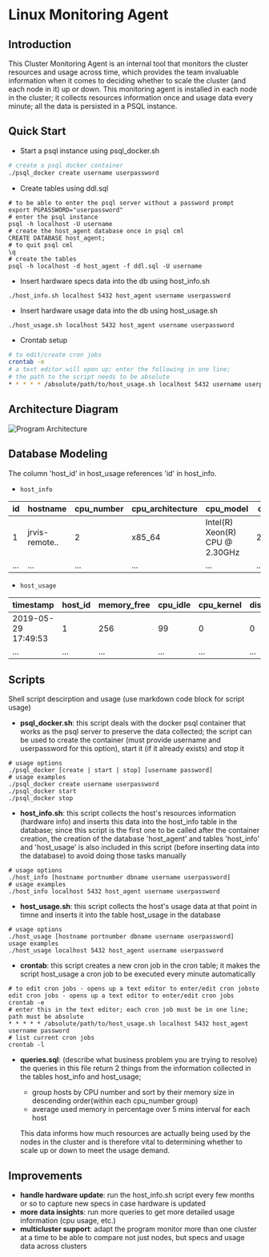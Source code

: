 # Linux Monitoring Agent
## Introduction
This Cluster Monitoring Agent is an internal tool that monitors the cluster
resources and usage across time, which provides the team invaluable information
when it comes to deciding whether to scale the cluster (and each node in it)
up or down. This monitoring agent is installed in each node in the cluster;
it collects resources information once and usage data every minute; all 
the data is persisted in a PSQL instance.

## Quick Start
- Start a psql instance using psql_docker.sh
```bash
# create a psql docker container
./psql_docker create username userpassword
```
- Create tables using ddl.sql
```
# to be able to enter the psql server without a password prompt
export PGPASSWORD="userpassword" 
# enter the psql instance
psql -h localhost -U username
# create the host_agent database once in psql cml
CREATE DATABASE host_agent;
# to quit psql cml
\q 
# create the tables
psql -h localhost -d host_agent -f ddl.sql -U username
```
- Insert hardware specs data into the db using host_info.sh
```
./host_info.sh localhost 5432 host_agent username userpassword
```
- Insert hardware usage data into the db using host_usage.sh
```
./host_usage.sh localhost 5432 host_agent username userpassword
```
- Crontab setup
```bash
# to edit/create cron jobs
crontab -e
# a text editor will open up; enter the following in one line;
# the path to the script needs to be absolute
* * * * * /absolute/path/to/host_usage.sh localhost 5432 username userpassword
```

## Architecture Diagram
![Program Architecture](/assets/architecture.png)

## Database Modeling
The column 'host_id' in host_usage references 'id' in host_info.
- `host_info`

id | hostname | cpu_number | cpu_architecture | cpu_model | cpu_mhz | L2_cache | total_mem | timestamp 
---|----------|------------|------------------|-----------|---------|----------|-----------|----------- 
1  | jrvis-remote..| 2| x85_64 | Intel(R) Xeon(R) CPU @ 2.30GHz | 2300.000 | 256 | 601324 | 2019-05-29 17:49:53
...|...|...|...|...|...|...|...|...|
- `host_usage`

timestamp | host_id | memory_free | cpu_idle | cpu_kernel | disk_io | disk_available
----------|---------|-------------|----------|------------|---------|----------------
2019-05-29 17:49:53 | 1 | 256 | 99 | 0 | 0 | 31220
...|...|...|...|...|...|...|

## Scripts
Shell script descirption and usage (use markdown code block for script usage)
- **psql_docker.sh**: this script deals with the docker psql container that works
    as the psql server to preserve the data collected; the script can be used to 
    create the container (must provide username and userpassword for this option),
    start it (if it already exists) and stop it
```
# usage options
./psql_docker [create | start | stop] [username password]
# usage examples
./psql_docker create username userpassword
./psql_docker start
./psql_docker stop
```
- **host_info.sh**: this script collects the host's resources information (hardware info)
    and inserts this data into the host_info table in the database; since this script is the
    first one to be called after the container creation, the creation of the database 
    'host_agent' and tables 'host_info' and 'host_usage' is also included in this script
    (before inserting data into the database) to avoid doing those tasks manually
```
# usage options
./host_info [hostname portnumber dbname username userpassword]
# usage examples
./host_info localhost 5432 host_agent username userpassword 
```
- **host_usage.sh**: this script collects the host's usage data at that point in timne 
    and inserts it into the table host_usage in the database
```
# usage options
./host_usage [hostname portnumber dbname username userpassword]
usage examples
./host_usage localhost 5432 host_agent username userpassword
```
- **crontab**: this script creates a new cron job in the cron table; it makes
    the script host_usage a cron job to be executed every minute automatically
```
# to edit cron jobs - opens up a text editor to enter/edit cron jobsto edit cron jobs - opens up a text editor to enter/edit cron jobs
crontab -e
# enter this in the text editor; each cron job must be in one line; path must be absolute
* * * * * /absolute/path/to/host_usage.sh localhost 5432 host_agent username password 
# list current cron jobs
crontab -l 
```
- **queries.sql**: (describe what business problem you are trying to resolve) the queries in this file
    return 2 things from the information collected in the tables host_info and host_usage;
    - group hosts by CPU number and sort by their memory size in descending order(within each cpu_number group)
    - average used memory in percentage over 5 mins interval for each host
    
    This data informs how much resources are actually being used by the nodes in the cluster and is
    therefore vital to determining whether to scale up or down to meet the usage demand.

## Improvements 
- **handle hardware update**: run the host_info.sh script every few months or so to capture
    new specs in case hardware is updated 
- **more data insights**: run more queries to get more detailed usage information
    (cpu usage, etc.)
- **multicluster support**: adapt the program monitor more than one cluster at a time to be able
    to compare not just nodes, but specs and usage data across clusters
